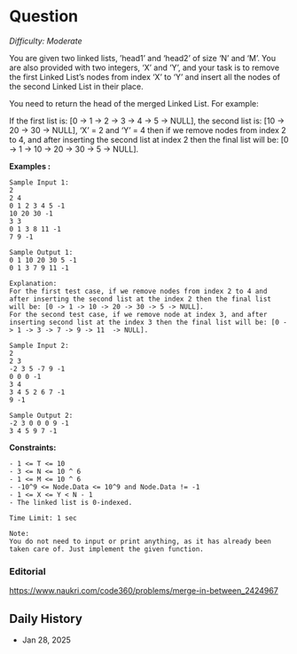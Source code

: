 # Question 

_Difficulty: Moderate_

You are given two linked lists, ’head1’ and ‘head2’ of size ‘N’ and ‘M’. You are also provided with two integers, ‘X’ and ‘Y’, and your task is to remove the first Linked List’s nodes from index ‘X’ to ‘Y’ and insert all the nodes of the second Linked List in their place.

You need to return the head of the merged Linked List.
For example:

If the first list is: [0 -> 1 -> 2 -> 3 -> 4 -> 5 -> NULL], the second list is: [10 -> 20 -> 30 -> NULL], ‘X’ = 2 and ‘Y’ = 4 then if we remove nodes from index 2 to 4, and after inserting the second list at index 2 then the final list will be: [0 -> 1 -> 10 -> 20 -> 30 -> 5 -> NULL].

**Examples :**
```
Sample Input 1:
2
2 4
0 1 2 3 4 5 -1
10 20 30 -1
3 3
0 1 3 8 11 -1
7 9 -1

Sample Output 1:
0 1 10 20 30 5 -1 
0 1 3 7 9 11 -1

Explanation:
For the first test case, if we remove nodes from index 2 to 4 and after inserting the second list at the index 2 then the final list will be: [0 -> 1 -> 10 -> 20 -> 30 -> 5 -> NULL].
For the second test case, if we remove node at index 3, and after inserting second list at the index 3 then the final list will be: [0 -> 1 -> 3 -> 7 -> 9 -> 11  -> NULL].

Sample Input 2:
2
2 3 
-2 3 5 -7 9 -1
0 0 0 -1
3 4 
3 4 5 2 6 7 -1
9 -1

Sample Output 2:
-2 3 0 0 0 9 -1
3 4 5 9 7 -1
```

**Constraints:**
```
- 1 <= T <= 10
- 3 <= N <= 10 ^ 6
- 1 <= M <= 10 ^ 6
- -10^9 <= Node.Data <= 10^9 and Node.Data != -1
- 1 <= X <= Y < N - 1
- The linked list is 0-indexed.

Time Limit: 1 sec

Note:
You do not need to input or print anything, as it has already been taken care of. Just implement the given function.
```

### Editorial
https://www.naukri.com/code360/problems/merge-in-between_2424967

## Daily History
- Jan 28, 2025